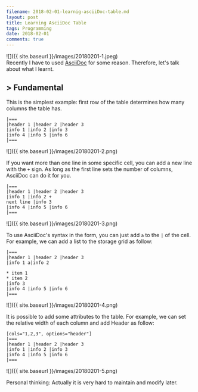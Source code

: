 ```yaml
---
filename: 2018-02-01-learnig-asciiDoc-table.md
layout: post
title: Learning AsciiDoc Table 
tags: Programming
date: 2018-02-01
comments: true
---
```


![]({{ site.baseurl }}/images/20180201-1.jpeg)  
Recently I have to used [AsciiDoc](http://asciidoc.org) for some reason. Therefore, let's talk about what I learnt.

## > Fundamental
This is the simplest example: first row of the table determines how many columns the table has.

```
|===
|header 1 |header 2 |header 3
|info 1 |info 2 |info 3
|info 4 |info 5 |info 6
|===
```

![]({{ site.baseurl }}/images/20180201-2.png)

If you want more than one line in some specific cell, you can add a new line with the `+` sign. As long as the first line sets the number of columns, AsciiDoc can do it for you.

```
|===
|header 1 |header 2 |header 3
|info 1 |info 2 +
next line |info 3
|info 4 |info 5 |info 6
|===
```

![]({{ site.baseurl }}/images/20180201-3.png)

To use AsciiDoc's syntax in the form, you can just add `a` to the `|` of the cell. For example, we can add a list to the storage grid as follow:

```
|===
|header 1 |header 2 |header 3
|info 1 a|info 2 

* item 1
* item 2
|info 3
|info 4 |info 5 |info 6
|===
```

![]({{ site.baseurl }}/images/20180201-4.png)

It is possible to add some attributes to the table. For example, we can set the relative width of each column and add Header as follow:

```
[cols="1,2,3", options="header"]
|===
|header 1 |header 2 |header 3
|info 1 |info 2 |info 3
|info 4 |info 5 |info 6
|===
```

![]({{ site.baseurl }}/images/20180201-5.png)

Personal thinking: Actually it is very hard to maintain and modify later.

